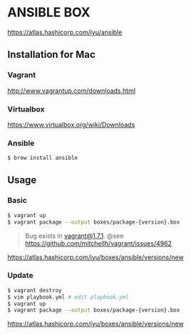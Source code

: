 ANSIBLE BOX
====
https://atlas.hashicorp.com/iyu/ansible

## Installation for Mac

### Vagrant
http://www.vagrantup.com/downloads.html

### Virtualbox
https://www.virtualbox.org/wiki/Downloads

### Ansible
```sh
$ brew install ansible
```

## Usage

### Basic
```sh
$ vagrant up
$ vagrant package --output boxes/package-{version}.box
```
> Bug exists in vagrant@1.7.1. @see https://github.com/mitchellh/vagrant/issues/4962

https://atlas.hashicorp.com/iyu/boxes/ansible/versions/new

### Update
```sh
$ vagrant destroy
$ vim playbook.yml # edit playbook.yml
$ vagrant up
$ vagrant package --output boxes/package-{version}.box
```
https://atlas.hashicorp.com/iyu/boxes/ansible/versions/new
